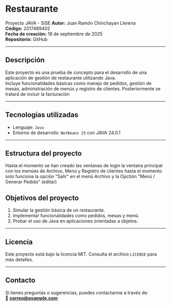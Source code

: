 # Restaurante
Proyecto JAVA - SISE
**Autor:** Juan Ramón Chinchayan Llerena  
**Código:** 2017489402  
**Fecha de creación:** 18 de septiembre de 2025  
**Repositorio:** GitHub

---

##  Descripción

Este proyecto es una prueba de concepto para el desarrollo de una aplicación de gestión de restaurante utilizando Java.  
Incluye funcionalidades básicas como manejo de pedidos, gestión de mesas, administración de menús y registro de clientes.
Posteriormente se tratará de incluir la facturación

---

##  Tecnologías utilizadas

- Lenguaje: `Java`
- Entorno de desarrollo: `NetBeans 25` con JAVA 24.0.1 

---

## Estructura del proyecto
Hasta el momento se han creado las ventanas de login
la ventana principal con los menúes de Archivo, Menú y Registro de clientes
hasta el momento solo funciona la opción "Salir" en el menú Archivo y la Opctión "Menú / Generar Pedido" (editar)

##  Objetivos del proyecto

1. Simular la gestión básica de un restaurante.
2. Implementar funcionalidades como pedidos, mesas y menú.
3. Probar el uso de Java en aplicaciones orientadas a objetos.

---

## Licencia

Este proyecto está bajo la licencia MIT. Consulta el archivo `LICENSE` para más detalles.

---

## Contacto

Si tienes preguntas o sugerencias, puedes contactarme a través de:  
📧 **correo@example.com**  
